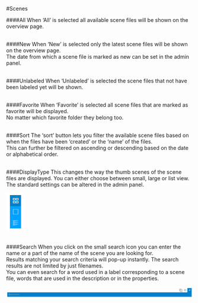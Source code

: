 #Scenes

####All
When ‘All’ is selected all available scene files will be shown on the overview page.
<br /><br />

####New
When ‘New’ is selected only the latest scene files will be shown on the overview page.<br />
The date from which a scene file is marked as new can be set in the admin panel.
<br /><br />

####Unlabeled
When ‘Unlabeled’ is selected the scene files that not have been labeled yet will be shown.
<br /><br />

####Favorite
When ‘Favorite’ is selected all scene files that are marked as favorite will be displayed. <br/>
No matter which favorite folder they belong too.
<br /><br />

####Sort
The ‘sort’ button lets you filter the available scene files based on when the files have been ‘created’ or the ‘name’ of the files.<br />
This can further be filtered on ascending or descending based on the date or alphabetical order.
<br /><br />

####DisplayType
This changes the way the thumb scenes of the scene files are displayed. You can either choose between small, large or list view.<br />
The standard settings can be altered in the admin panel.

![Display Type](/Doc/Designer/images/displaytype.png "Display Type")
<br /><br />

####Search
When you click on the small search icon you can enter the name or a part of the name of the scene you are looking for. <br />
Results matching your search criteria will pop-up instantly. The search results are not limited by just filenames.<br />
You can even search for a word used in a label corresponding to a scene file, words that are used in the description or in the properties.

![Search](/Doc/Designer/images/search.png "Search")
